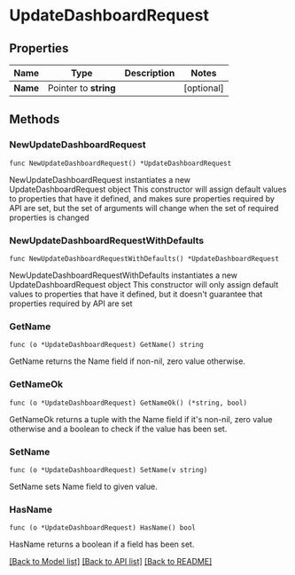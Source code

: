 # UpdateDashboardRequest

## Properties

Name | Type | Description | Notes
------------ | ------------- | ------------- | -------------
**Name** | Pointer to **string** |  | [optional] 

## Methods

### NewUpdateDashboardRequest

`func NewUpdateDashboardRequest() *UpdateDashboardRequest`

NewUpdateDashboardRequest instantiates a new UpdateDashboardRequest object
This constructor will assign default values to properties that have it defined,
and makes sure properties required by API are set, but the set of arguments
will change when the set of required properties is changed

### NewUpdateDashboardRequestWithDefaults

`func NewUpdateDashboardRequestWithDefaults() *UpdateDashboardRequest`

NewUpdateDashboardRequestWithDefaults instantiates a new UpdateDashboardRequest object
This constructor will only assign default values to properties that have it defined,
but it doesn't guarantee that properties required by API are set

### GetName

`func (o *UpdateDashboardRequest) GetName() string`

GetName returns the Name field if non-nil, zero value otherwise.

### GetNameOk

`func (o *UpdateDashboardRequest) GetNameOk() (*string, bool)`

GetNameOk returns a tuple with the Name field if it's non-nil, zero value otherwise
and a boolean to check if the value has been set.

### SetName

`func (o *UpdateDashboardRequest) SetName(v string)`

SetName sets Name field to given value.

### HasName

`func (o *UpdateDashboardRequest) HasName() bool`

HasName returns a boolean if a field has been set.


[[Back to Model list]](../README.md#documentation-for-models) [[Back to API list]](../README.md#documentation-for-api-endpoints) [[Back to README]](../README.md)


